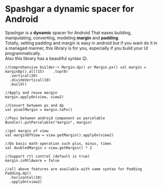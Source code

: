 
# Spashgar a dynamic spacer for Android

Spashgar is a **dynamic** spacer for Android That eases building, manipulating, converting, modeling **margin** and **padding**.  
Totally, setting padding and margin is easy in android but if you want do it in a managed manner, this library is for you, especially if you build your UI programmatically.  
Also this library has a beautiful syntax 😉.

    //Comprehensive builder-> Margin.dp() or Margin.px() val margin = marginDp().all(15)    .top(0)    
      .vertical(20)    
      .divideVertical(10)    
      .build()

    //Apply and reuse margin    
    margin.applyOn(view, view2)    
    
    //Convert between px and dp    
    val pixelMargin = margin.toPx()    
    
    //Pass between android component as parcelable    
    Bundle().putParcelable("margin", margin)    
    
    //get margin of view    
    val marginOfView = view.getMargin().applyOn(view2)    
    
    //Do basic math operation such plus, minus, times    
    val doubledMargin = view.getMargin() * 2    
    
    //Support rtl control (default is true)    
    margin.isRtlAware = false    
    
    //all above features are available with same syntax for Padding    
    Padding.dp()    
      .horizontal(20)    
      .applyOn(view2)